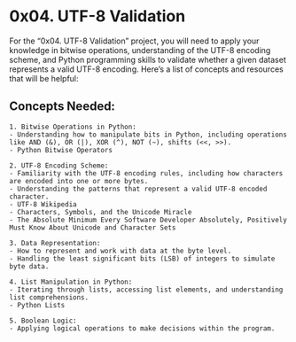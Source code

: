 # 0x04. UTF-8 Validation
For the “0x04. UTF-8 Validation” project, you will need to apply your knowledge in bitwise operations, understanding of the UTF-8 encoding scheme, and Python programming skills to validate whether a given dataset represents a valid UTF-8 encoding. Here’s a list of concepts and resources that will be helpful:

## Concepts Needed:
	1. Bitwise Operations in Python:
	- Understanding how to manipulate bits in Python, including operations like AND (&), OR (|), XOR (^), NOT (~), shifts (<<, >>).
	- Python Bitwise Operators

	2. UTF-8 Encoding Scheme:
	- Familiarity with the UTF-8 encoding rules, including how characters are encoded into one or more bytes.
	- Understanding the patterns that represent a valid UTF-8 encoded character.
	- UTF-8 Wikipedia
	- Characters, Symbols, and the Unicode Miracle
	- The Absolute Minimum Every Software Developer Absolutely, Positively Must Know About Unicode and Character Sets

	3. Data Representation:
	- How to represent and work with data at the byte level.
	- Handling the least significant bits (LSB) of integers to simulate byte data.

	4. List Manipulation in Python:
	- Iterating through lists, accessing list elements, and understanding list comprehensions.
	- Python Lists
	
	5. Boolean Logic:
	- Applying logical operations to make decisions within the program.

